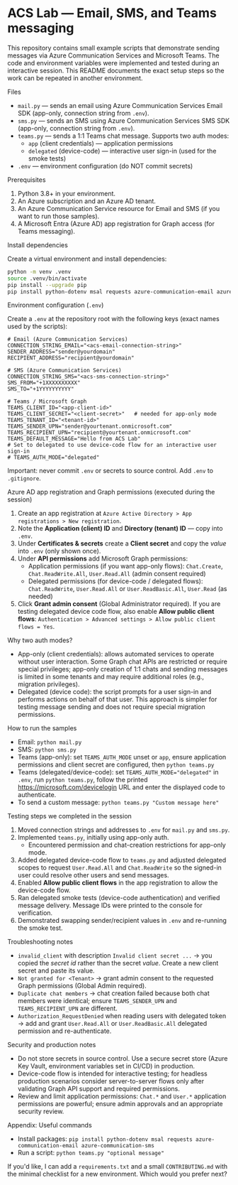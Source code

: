 # ACS Lab — Email, SMS, and Teams messaging

This repository contains small example scripts that demonstrate sending messages via Azure Communication Services and Microsoft Teams. The code and environment variables were implemented and tested during an interactive session. This README documents the exact setup steps so the work can be repeated in another environment.

Files
- `mail.py` — sends an email using Azure Communication Services Email SDK (app-only, connection string from `.env`).
- `sms.py` — sends an SMS using Azure Communication Services SMS SDK (app-only, connection string from `.env`).
- `teams.py` — sends a 1:1 Teams chat message. Supports two auth modes:
  - `app` (client credentials) — application permissions
  - `delegated` (device-code) — interactive user sign-in (used for the smoke tests)
- `.env` — environment configuration (do NOT commit secrets)

Prerequisites
1. Python 3.8+ in your environment.
2. An Azure subscription and an Azure AD tenant.
3. An Azure Communication Service resource for Email and SMS (if you want to run those samples).
4. A Microsoft Entra (Azure AD) app registration for Graph access (for Teams messaging).

Install dependencies

Create a virtual environment and install dependencies:

```bash
python -m venv .venv
source .venv/bin/activate
pip install --upgrade pip
pip install python-dotenv msal requests azure-communication-email azure-communication-sms
```

Environment configuration (`.env`)

Create a `.env` at the repository root with the following keys (exact names used by the scripts):

```
# Email (Azure Communication Services)
CONNECTION_STRING_EMAIL="<acs-email-connection-string>"
SENDER_ADDRESS="sender@yourdomain"
RECIPIENT_ADDRESS="recipient@yourdomain"

# SMS (Azure Communication Services)
CONNECTION_STRING_SMS="<acs-sms-connection-string>"
SMS_FROM="+1XXXXXXXXXX"
SMS_TO="+1YYYYYYYYYY"

# Teams / Microsoft Graph
TEAMS_CLIENT_ID="<app-client-id>"
TEAMS_CLIENT_SECRET="<client-secret>"   # needed for app-only mode
TEAMS_TENANT_ID="<tenant-id>"
TEAMS_SENDER_UPN="sender@yourtenant.onmicrosoft.com"
TEAMS_RECIPIENT_UPN="recipient@yourtenant.onmicrosoft.com"
TEAMS_DEFAULT_MESSAGE="Hello from ACS Lab"
# Set to delegated to use device-code flow for an interactive user sign-in
# TEAMS_AUTH_MODE="delegated"
```

Important: never commit `.env` or secrets to source control. Add `.env` to `.gitignore`.

Azure AD app registration and Graph permissions (executed during the session)

1. Create an app registration at `Azure Active Directory > App registrations > New registration`.
2. Note the **Application (client) ID** and **Directory (tenant) ID** — copy into `.env`.
3. Under **Certificates & secrets** create a **Client secret** and copy the *value* into `.env` (only shown once).
4. Under **API permissions** add Microsoft Graph permissions:
   - Application permissions (if you want app-only flows): `Chat.Create`, `Chat.ReadWrite.All`, `User.Read.All` (admin consent required)
   - Delegated permissions (for device-code / delegated flows): `Chat.ReadWrite`, `User.Read.All` or `User.ReadBasic.All`, `User.Read` (as needed)
5. Click **Grant admin consent** (Global Administrator required). If you are testing delegated device code flow, also enable **Allow public client flows**: `Authentication > Advanced settings > Allow public client flows = Yes`.

Why two auth modes?
- App-only (client credentials): allows automated services to operate without user interaction. Some Graph chat APIs are restricted or require special privileges; app-only creation of 1:1 chats and sending messages is limited in some tenants and may require additional roles (e.g., migration privileges).
- Delegated (device code): the script prompts for a user sign-in and performs actions on behalf of that user. This approach is simpler for testing message sending and does not require special migration permissions.

How to run the samples

- Email: `python mail.py`
- SMS: `python sms.py`
- Teams (app-only): set `TEAMS_AUTH_MODE` unset or `app`, ensure application permissions and client secret are configured, then `python teams.py`
- Teams (delegated/device-code): set `TEAMS_AUTH_MODE="delegated"` in `.env`, run `python teams.py`, follow the printed https://microsoft.com/devicelogin URL and enter the displayed code to authenticate.
- To send a custom message: `python teams.py "Custom message here"`

Testing steps we completed in the session
1. Moved connection strings and addresses to `.env` for `mail.py` and `sms.py`.
2. Implemented `teams.py`, initially using app-only auth.  
   - Encountered permission and chat-creation restrictions for app-only mode.
3. Added delegated device-code flow to `teams.py` and adjusted delegated scopes to request `User.Read.All` and `Chat.ReadWrite` so the signed-in user could resolve other users and send messages.
4. Enabled **Allow public client flows** in the app registration to allow the device-code flow.
5. Ran delegated smoke tests (device-code authentication) and verified message delivery. Message IDs were printed to the console for verification.
6. Demonstrated swapping sender/recipient values in `.env` and re-running the smoke test.

Troubleshooting notes
- `invalid_client` with description `Invalid client secret ...` → you copied the *secret id* rather than the secret *value*. Create a new client secret and paste its value.
- `Not granted for <Tenant>` → grant admin consent to the requested Graph permissions (Global Admin required).
- `Duplicate chat members` → chat creation failed because both chat members were identical; ensure `TEAMS_SENDER_UPN` and `TEAMS_RECIPIENT_UPN` are different.
- `Authorization_RequestDenied` when reading users with delegated token → add and grant `User.Read.All` or `User.ReadBasic.All` delegated permission and re-authenticate.

Security and production notes
- Do not store secrets in source control. Use a secure secret store (Azure Key Vault, environment variables set in CI/CD) in production.
- Device-code flow is intended for interactive testing; for headless production scenarios consider server-to-server flows only after validating Graph API support and required permissions.
- Review and limit application permissions: `Chat.*` and `User.*` application permissions are powerful; ensure admin approvals and an appropriate security review.

Appendix: Useful commands
- Install packages: `pip install python-dotenv msal requests azure-communication-email azure-communication-sms`
- Run a script: `python teams.py "optional message"`

If you'd like, I can add a `requirements.txt` and a small `CONTRIBUTING.md` with the minimal checklist for a new environment. Which would you prefer next?